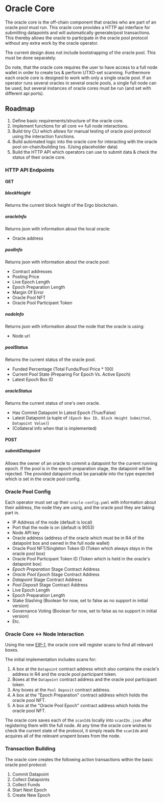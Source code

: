 # Oracle Core
The oracle core is the off-chain component that oracles who are part of an oracle pool must run. This oracle core provides a HTTP api interface for submitting datapoints and will automatically generate/post transactions. This thereby allows the oracle to participate in the oracle pool protocol without any extra work by the oracle operator.

The current design does not include bootstrapping of the oracle pool. This must be done separately.

Do note, that the oracle core requires the user to have access to a full node wallet in order to create txs & perform UTXO-set scanning. Furthermore each oracle core is designed to work with only a single oracle pool. If an operator runs several oracles in several oracle pools, a single full node can be used, but several instances of oracle cores must be run (and set with different api ports).


## Roadmap
1. Define basic requirements/structure of the oracle core.
2. Implement functions for all core <-> full node interactions.
3. Build tiny CLI which allows for manual testing of oracle pool protocol using the interaction functions.
4. Build automated logic into the oracle core for interacting with the oracle pool on-chain/building txs. (Using placeholder data)
5. Build the HTTP API which operators can use to submit data & check the status of their oracle core.


### HTTP API Endpoints

#### GET

##### blockHeight
Returns the current block height of the Ergo blockchain.

##### oracleInfo
Returns json with information about the local oracle:
- Oracle address

##### poolInfo
Returns json with information about the oracle pool:
- Contract addresses
- Posting Price
- Live Epoch Length
- Epoch Preparation Length
- Margin Of Error
- Oracle Pool NFT
- Oracle Pool Participant Token

##### nodeInfo
Returns json with information about the node that the oracle is using:
- Node url

##### poolStatus
Returns the current status of the oracle pool.
- Funded Percentage (Total Funds/Pool Price * 100)
- Current Pool State (Preparing For Epoch Vs. Active Epoch)
- Latest Epoch Box ID


##### oracleStatus
Returns the current status of one's own oracle.
- Has Commit Datapoint In Latest Epoch (True/False)
- Latest Datapoint (a tuple of `(Epoch Box ID, Block Height Submitted, Datapoint Value)`)
- (Collateral info when that is implemented)


#### POST

##### submitDatapoint
Allows the owner of an oracle to commit a datapoint for the current running epoch. If the pool is in the epoch preparation stage, the datapoint will be rejected. The provided datapoint must be parsable into the type expected which is set in the oracle pool config.



### Oracle Pool Config
Each operator must set up their `oracle-config.yaml` with information about their address, the node they are using, and the oracle pool they are taking part in.

- IP Address of the node (default is local)
- Port that the node is on (default is 9053)
- Node API key
- Oracle address (address of the oracle which must be in R4 of the datapoint box and owned in the full node wallet)
- Oracle Pool NFT/Singleton Token ID (Token which always stays in the oracle pool box)
- Oracle Pool Participant Token ID (Token which is held in the oracle's datapoint box)
- *Epoch Preparation* Stage Contract Address
- *Oracle Pool Epoch* Stage Contract Address
- *Datapoint* Stage Contract Address
- *Pool Deposit* Stage Contract Address
- Live Epoch Length
- Epoch Preparation Length
- Stake Slashing (Boolean for now, set to false as no support in initial version)
- Governance Voting (Boolean for now, set to false as no support in initial version)
- Etc.



### Oracle Core <-> Node Interaction
Using the new [EIP-1](https://github.com/ergoplatform/eips/blob/master/eip-0001.md), the oracle core will register scans to find all relevant boxes.

The initial implementation includes scans for:

1. A box at the `Datapoint` contract address which also contains the oracle's address in R4 and the oracle pool participant token.
2. Boxes at the `Datapoint` contract address and the oracle pool participant token.
3. Any boxes at the `Pool Deposit` contract address.
4. A box at the "Epoch Preparation" contract address which holds the oracle pool NFT.
5. A box at the "Oracle Pool Epoch" contract address which holds the oracle pool NFT.

The oracle core saves each of the `scanId`s locally into `scanIDs.json` after registering them with the full node. At any time the oracle core wishes to check the current state of the protocol, it simply reads the `scanId`s and acquires all of the relevant unspent boxes from the node.


### Transaction Building
The oracle core creates the following action transactions within the basic oracle pool protocol:

1. Commit Datapoint
2. Collect Datapoints
3. Collect Funds
4. Start Next Epoch
5. Create New Epoch